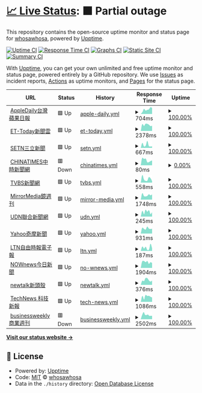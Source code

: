 # [📈 Live Status](https://whosawhosa.github.io/upptime): <!--live status--> **🟧 Partial outage**

This repository contains the open-source uptime monitor and status page for [whosawhosa](https://whosawhosa.github.io/upptime), powered by [Upptime](https://github.com/upptime/upptime).

[![Uptime CI](https://github.com/whosawhosa/upptime/workflows/Uptime%20CI/badge.svg)](https://github.com/whosawhosa/upptime/actions?query=workflow%3A%22Uptime+CI%22)
[![Response Time CI](https://github.com/whosawhosa/upptime/workflows/Response%20Time%20CI/badge.svg)](https://github.com/whosawhosa/upptime/actions?query=workflow%3A%22Response+Time+CI%22)
[![Graphs CI](https://github.com/whosawhosa/upptime/workflows/Graphs%20CI/badge.svg)](https://github.com/whosawhosa/upptime/actions?query=workflow%3A%22Graphs+CI%22)
[![Static Site CI](https://github.com/whosawhosa/upptime/workflows/Static%20Site%20CI/badge.svg)](https://github.com/whosawhosa/upptime/actions?query=workflow%3A%22Static+Site+CI%22)
[![Summary CI](https://github.com/whosawhosa/upptime/workflows/Summary%20CI/badge.svg)](https://github.com/whosawhosa/upptime/actions?query=workflow%3A%22Summary+CI%22)

With [Upptime](https://upptime.js.org), you can get your own unlimited and free uptime monitor and status page, powered entirely by a GitHub repository. We use [Issues](https://github.com/whosawhosa/upptime/issues) as incident reports, [Actions](https://github.com/whosawhosa/upptime/actions) as uptime monitors, and [Pages](https://whosawhosa.github.io/upptime) for the status page.

<!--start: status pages-->
<!-- This summary is generated by Upptime (https://github.com/upptime/upptime) -->
<!-- Do not edit this manually, your changes will be overwritten -->
<!-- prettier-ignore -->
| URL | Status | History | Response Time | Uptime |
| --- | ------ | ------- | ------------- | ------ |
| <img alt="" src="https://icons.duckduckgo.com/ip3/tw.appledaily.com.ico" height="13"> [AppleDaily台灣蘋果日報](https://tw.appledaily.com) | 🟩 Up | [apple-daily.yml](https://github.com/whosawhosa/upptime/commits/HEAD/history/apple-daily.yml) | <details><summary><img alt="Response time graph" src="./graphs/apple-daily/response-time-week.png" height="20"> 704ms</summary><br><a href="https://news.drekay.com/history/apple-daily"><img alt="Response time 434" src="https://img.shields.io/endpoint?url=https%3A%2F%2Fraw.githubusercontent.com%2Fwhosawhosa%2Fupptime%2FHEAD%2Fapi%2Fapple-daily%2Fresponse-time.json"></a><br><a href="https://news.drekay.com/history/apple-daily"><img alt="24-hour response time 946" src="https://img.shields.io/endpoint?url=https%3A%2F%2Fraw.githubusercontent.com%2Fwhosawhosa%2Fupptime%2FHEAD%2Fapi%2Fapple-daily%2Fresponse-time-day.json"></a><br><a href="https://news.drekay.com/history/apple-daily"><img alt="7-day response time 704" src="https://img.shields.io/endpoint?url=https%3A%2F%2Fraw.githubusercontent.com%2Fwhosawhosa%2Fupptime%2FHEAD%2Fapi%2Fapple-daily%2Fresponse-time-week.json"></a><br><a href="https://news.drekay.com/history/apple-daily"><img alt="30-day response time 641" src="https://img.shields.io/endpoint?url=https%3A%2F%2Fraw.githubusercontent.com%2Fwhosawhosa%2Fupptime%2FHEAD%2Fapi%2Fapple-daily%2Fresponse-time-month.json"></a><br><a href="https://news.drekay.com/history/apple-daily"><img alt="1-year response time 483" src="https://img.shields.io/endpoint?url=https%3A%2F%2Fraw.githubusercontent.com%2Fwhosawhosa%2Fupptime%2FHEAD%2Fapi%2Fapple-daily%2Fresponse-time-year.json"></a></details> | <details><summary><a href="https://news.drekay.com/history/apple-daily">100.00%</a></summary><a href="https://news.drekay.com/history/apple-daily"><img alt="All-time uptime 66.93%" src="https://img.shields.io/endpoint?url=https%3A%2F%2Fraw.githubusercontent.com%2Fwhosawhosa%2Fupptime%2FHEAD%2Fapi%2Fapple-daily%2Fuptime.json"></a><br><a href="https://news.drekay.com/history/apple-daily"><img alt="24-hour uptime 100.00%" src="https://img.shields.io/endpoint?url=https%3A%2F%2Fraw.githubusercontent.com%2Fwhosawhosa%2Fupptime%2FHEAD%2Fapi%2Fapple-daily%2Fuptime-day.json"></a><br><a href="https://news.drekay.com/history/apple-daily"><img alt="7-day uptime 100.00%" src="https://img.shields.io/endpoint?url=https%3A%2F%2Fraw.githubusercontent.com%2Fwhosawhosa%2Fupptime%2FHEAD%2Fapi%2Fapple-daily%2Fuptime-week.json"></a><br><a href="https://news.drekay.com/history/apple-daily"><img alt="30-day uptime 100.00%" src="https://img.shields.io/endpoint?url=https%3A%2F%2Fraw.githubusercontent.com%2Fwhosawhosa%2Fupptime%2FHEAD%2Fapi%2Fapple-daily%2Fuptime-month.json"></a><br><a href="https://news.drekay.com/history/apple-daily"><img alt="1-year uptime 48.00%" src="https://img.shields.io/endpoint?url=https%3A%2F%2Fraw.githubusercontent.com%2Fwhosawhosa%2Fupptime%2FHEAD%2Fapi%2Fapple-daily%2Fuptime-year.json"></a></details>
| <img alt="" src="https://icons.duckduckgo.com/ip3/www.ettoday.net.ico" height="13"> [ET-Today新聞雲](https://www.ettoday.net/) | 🟩 Up | [et-today.yml](https://github.com/whosawhosa/upptime/commits/HEAD/history/et-today.yml) | <details><summary><img alt="Response time graph" src="./graphs/et-today/response-time-week.png" height="20"> 2378ms</summary><br><a href="https://news.drekay.com/history/et-today"><img alt="Response time 1901" src="https://img.shields.io/endpoint?url=https%3A%2F%2Fraw.githubusercontent.com%2Fwhosawhosa%2Fupptime%2FHEAD%2Fapi%2Fet-today%2Fresponse-time.json"></a><br><a href="https://news.drekay.com/history/et-today"><img alt="24-hour response time 2028" src="https://img.shields.io/endpoint?url=https%3A%2F%2Fraw.githubusercontent.com%2Fwhosawhosa%2Fupptime%2FHEAD%2Fapi%2Fet-today%2Fresponse-time-day.json"></a><br><a href="https://news.drekay.com/history/et-today"><img alt="7-day response time 2378" src="https://img.shields.io/endpoint?url=https%3A%2F%2Fraw.githubusercontent.com%2Fwhosawhosa%2Fupptime%2FHEAD%2Fapi%2Fet-today%2Fresponse-time-week.json"></a><br><a href="https://news.drekay.com/history/et-today"><img alt="30-day response time 2358" src="https://img.shields.io/endpoint?url=https%3A%2F%2Fraw.githubusercontent.com%2Fwhosawhosa%2Fupptime%2FHEAD%2Fapi%2Fet-today%2Fresponse-time-month.json"></a><br><a href="https://news.drekay.com/history/et-today"><img alt="1-year response time 1926" src="https://img.shields.io/endpoint?url=https%3A%2F%2Fraw.githubusercontent.com%2Fwhosawhosa%2Fupptime%2FHEAD%2Fapi%2Fet-today%2Fresponse-time-year.json"></a></details> | <details><summary><a href="https://news.drekay.com/history/et-today">100.00%</a></summary><a href="https://news.drekay.com/history/et-today"><img alt="All-time uptime 99.99%" src="https://img.shields.io/endpoint?url=https%3A%2F%2Fraw.githubusercontent.com%2Fwhosawhosa%2Fupptime%2FHEAD%2Fapi%2Fet-today%2Fuptime.json"></a><br><a href="https://news.drekay.com/history/et-today"><img alt="24-hour uptime 100.00%" src="https://img.shields.io/endpoint?url=https%3A%2F%2Fraw.githubusercontent.com%2Fwhosawhosa%2Fupptime%2FHEAD%2Fapi%2Fet-today%2Fuptime-day.json"></a><br><a href="https://news.drekay.com/history/et-today"><img alt="7-day uptime 100.00%" src="https://img.shields.io/endpoint?url=https%3A%2F%2Fraw.githubusercontent.com%2Fwhosawhosa%2Fupptime%2FHEAD%2Fapi%2Fet-today%2Fuptime-week.json"></a><br><a href="https://news.drekay.com/history/et-today"><img alt="30-day uptime 100.00%" src="https://img.shields.io/endpoint?url=https%3A%2F%2Fraw.githubusercontent.com%2Fwhosawhosa%2Fupptime%2FHEAD%2Fapi%2Fet-today%2Fuptime-month.json"></a><br><a href="https://news.drekay.com/history/et-today"><img alt="1-year uptime 99.98%" src="https://img.shields.io/endpoint?url=https%3A%2F%2Fraw.githubusercontent.com%2Fwhosawhosa%2Fupptime%2FHEAD%2Fapi%2Fet-today%2Fuptime-year.json"></a></details>
| <img alt="" src="https://icons.duckduckgo.com/ip3/www.setn.com.ico" height="13"> [SETN三立新聞](https://www.setn.com/) | 🟩 Up | [setn.yml](https://github.com/whosawhosa/upptime/commits/HEAD/history/setn.yml) | <details><summary><img alt="Response time graph" src="./graphs/setn/response-time-week.png" height="20"> 667ms</summary><br><a href="https://news.drekay.com/history/setn"><img alt="Response time 587" src="https://img.shields.io/endpoint?url=https%3A%2F%2Fraw.githubusercontent.com%2Fwhosawhosa%2Fupptime%2FHEAD%2Fapi%2Fsetn%2Fresponse-time.json"></a><br><a href="https://news.drekay.com/history/setn"><img alt="24-hour response time 351" src="https://img.shields.io/endpoint?url=https%3A%2F%2Fraw.githubusercontent.com%2Fwhosawhosa%2Fupptime%2FHEAD%2Fapi%2Fsetn%2Fresponse-time-day.json"></a><br><a href="https://news.drekay.com/history/setn"><img alt="7-day response time 667" src="https://img.shields.io/endpoint?url=https%3A%2F%2Fraw.githubusercontent.com%2Fwhosawhosa%2Fupptime%2FHEAD%2Fapi%2Fsetn%2Fresponse-time-week.json"></a><br><a href="https://news.drekay.com/history/setn"><img alt="30-day response time 532" src="https://img.shields.io/endpoint?url=https%3A%2F%2Fraw.githubusercontent.com%2Fwhosawhosa%2Fupptime%2FHEAD%2Fapi%2Fsetn%2Fresponse-time-month.json"></a><br><a href="https://news.drekay.com/history/setn"><img alt="1-year response time 598" src="https://img.shields.io/endpoint?url=https%3A%2F%2Fraw.githubusercontent.com%2Fwhosawhosa%2Fupptime%2FHEAD%2Fapi%2Fsetn%2Fresponse-time-year.json"></a></details> | <details><summary><a href="https://news.drekay.com/history/setn">100.00%</a></summary><a href="https://news.drekay.com/history/setn"><img alt="All-time uptime 100.00%" src="https://img.shields.io/endpoint?url=https%3A%2F%2Fraw.githubusercontent.com%2Fwhosawhosa%2Fupptime%2FHEAD%2Fapi%2Fsetn%2Fuptime.json"></a><br><a href="https://news.drekay.com/history/setn"><img alt="24-hour uptime 100.00%" src="https://img.shields.io/endpoint?url=https%3A%2F%2Fraw.githubusercontent.com%2Fwhosawhosa%2Fupptime%2FHEAD%2Fapi%2Fsetn%2Fuptime-day.json"></a><br><a href="https://news.drekay.com/history/setn"><img alt="7-day uptime 100.00%" src="https://img.shields.io/endpoint?url=https%3A%2F%2Fraw.githubusercontent.com%2Fwhosawhosa%2Fupptime%2FHEAD%2Fapi%2Fsetn%2Fuptime-week.json"></a><br><a href="https://news.drekay.com/history/setn"><img alt="30-day uptime 100.00%" src="https://img.shields.io/endpoint?url=https%3A%2F%2Fraw.githubusercontent.com%2Fwhosawhosa%2Fupptime%2FHEAD%2Fapi%2Fsetn%2Fuptime-month.json"></a><br><a href="https://news.drekay.com/history/setn"><img alt="1-year uptime 100.00%" src="https://img.shields.io/endpoint?url=https%3A%2F%2Fraw.githubusercontent.com%2Fwhosawhosa%2Fupptime%2FHEAD%2Fapi%2Fsetn%2Fuptime-year.json"></a></details>
| <img alt="" src="https://icons.duckduckgo.com/ip3/www.chinatimes.com.ico" height="13"> [CHINATIMES中時新聞網](https://www.chinatimes.com/?chdtv) | 🟥 Down | [chinatimes.yml](https://github.com/whosawhosa/upptime/commits/HEAD/history/chinatimes.yml) | <details><summary><img alt="Response time graph" src="./graphs/chinatimes/response-time-week.png" height="20"> 80ms</summary><br><a href="https://news.drekay.com/history/chinatimes"><img alt="Response time 211" src="https://img.shields.io/endpoint?url=https%3A%2F%2Fraw.githubusercontent.com%2Fwhosawhosa%2Fupptime%2FHEAD%2Fapi%2Fchinatimes%2Fresponse-time.json"></a><br><a href="https://news.drekay.com/history/chinatimes"><img alt="24-hour response time 75" src="https://img.shields.io/endpoint?url=https%3A%2F%2Fraw.githubusercontent.com%2Fwhosawhosa%2Fupptime%2FHEAD%2Fapi%2Fchinatimes%2Fresponse-time-day.json"></a><br><a href="https://news.drekay.com/history/chinatimes"><img alt="7-day response time 80" src="https://img.shields.io/endpoint?url=https%3A%2F%2Fraw.githubusercontent.com%2Fwhosawhosa%2Fupptime%2FHEAD%2Fapi%2Fchinatimes%2Fresponse-time-week.json"></a><br><a href="https://news.drekay.com/history/chinatimes"><img alt="30-day response time 90" src="https://img.shields.io/endpoint?url=https%3A%2F%2Fraw.githubusercontent.com%2Fwhosawhosa%2Fupptime%2FHEAD%2Fapi%2Fchinatimes%2Fresponse-time-month.json"></a><br><a href="https://news.drekay.com/history/chinatimes"><img alt="1-year response time 209" src="https://img.shields.io/endpoint?url=https%3A%2F%2Fraw.githubusercontent.com%2Fwhosawhosa%2Fupptime%2FHEAD%2Fapi%2Fchinatimes%2Fresponse-time-year.json"></a></details> | <details><summary><a href="https://news.drekay.com/history/chinatimes">0.00%</a></summary><a href="https://news.drekay.com/history/chinatimes"><img alt="All-time uptime 86.04%" src="https://img.shields.io/endpoint?url=https%3A%2F%2Fraw.githubusercontent.com%2Fwhosawhosa%2Fupptime%2FHEAD%2Fapi%2Fchinatimes%2Fuptime.json"></a><br><a href="https://news.drekay.com/history/chinatimes"><img alt="24-hour uptime 0.00%" src="https://img.shields.io/endpoint?url=https%3A%2F%2Fraw.githubusercontent.com%2Fwhosawhosa%2Fupptime%2FHEAD%2Fapi%2Fchinatimes%2Fuptime-day.json"></a><br><a href="https://news.drekay.com/history/chinatimes"><img alt="7-day uptime 0.00%" src="https://img.shields.io/endpoint?url=https%3A%2F%2Fraw.githubusercontent.com%2Fwhosawhosa%2Fupptime%2FHEAD%2Fapi%2Fchinatimes%2Fuptime-week.json"></a><br><a href="https://news.drekay.com/history/chinatimes"><img alt="30-day uptime 1.38%" src="https://img.shields.io/endpoint?url=https%3A%2F%2Fraw.githubusercontent.com%2Fwhosawhosa%2Fupptime%2FHEAD%2Fapi%2Fchinatimes%2Fuptime-month.json"></a><br><a href="https://news.drekay.com/history/chinatimes"><img alt="1-year uptime 78.08%" src="https://img.shields.io/endpoint?url=https%3A%2F%2Fraw.githubusercontent.com%2Fwhosawhosa%2Fupptime%2FHEAD%2Fapi%2Fchinatimes%2Fuptime-year.json"></a></details>
| <img alt="" src="https://icons.duckduckgo.com/ip3/www.tvbs.com.tw.ico" height="13"> [TVBS新聞網](https://www.tvbs.com.tw/) | 🟩 Up | [tvbs.yml](https://github.com/whosawhosa/upptime/commits/HEAD/history/tvbs.yml) | <details><summary><img alt="Response time graph" src="./graphs/tvbs/response-time-week.png" height="20"> 558ms</summary><br><a href="https://news.drekay.com/history/tvbs"><img alt="Response time 609" src="https://img.shields.io/endpoint?url=https%3A%2F%2Fraw.githubusercontent.com%2Fwhosawhosa%2Fupptime%2FHEAD%2Fapi%2Ftvbs%2Fresponse-time.json"></a><br><a href="https://news.drekay.com/history/tvbs"><img alt="24-hour response time 191" src="https://img.shields.io/endpoint?url=https%3A%2F%2Fraw.githubusercontent.com%2Fwhosawhosa%2Fupptime%2FHEAD%2Fapi%2Ftvbs%2Fresponse-time-day.json"></a><br><a href="https://news.drekay.com/history/tvbs"><img alt="7-day response time 558" src="https://img.shields.io/endpoint?url=https%3A%2F%2Fraw.githubusercontent.com%2Fwhosawhosa%2Fupptime%2FHEAD%2Fapi%2Ftvbs%2Fresponse-time-week.json"></a><br><a href="https://news.drekay.com/history/tvbs"><img alt="30-day response time 477" src="https://img.shields.io/endpoint?url=https%3A%2F%2Fraw.githubusercontent.com%2Fwhosawhosa%2Fupptime%2FHEAD%2Fapi%2Ftvbs%2Fresponse-time-month.json"></a><br><a href="https://news.drekay.com/history/tvbs"><img alt="1-year response time 611" src="https://img.shields.io/endpoint?url=https%3A%2F%2Fraw.githubusercontent.com%2Fwhosawhosa%2Fupptime%2FHEAD%2Fapi%2Ftvbs%2Fresponse-time-year.json"></a></details> | <details><summary><a href="https://news.drekay.com/history/tvbs">100.00%</a></summary><a href="https://news.drekay.com/history/tvbs"><img alt="All-time uptime 98.98%" src="https://img.shields.io/endpoint?url=https%3A%2F%2Fraw.githubusercontent.com%2Fwhosawhosa%2Fupptime%2FHEAD%2Fapi%2Ftvbs%2Fuptime.json"></a><br><a href="https://news.drekay.com/history/tvbs"><img alt="24-hour uptime 100.00%" src="https://img.shields.io/endpoint?url=https%3A%2F%2Fraw.githubusercontent.com%2Fwhosawhosa%2Fupptime%2FHEAD%2Fapi%2Ftvbs%2Fuptime-day.json"></a><br><a href="https://news.drekay.com/history/tvbs"><img alt="7-day uptime 100.00%" src="https://img.shields.io/endpoint?url=https%3A%2F%2Fraw.githubusercontent.com%2Fwhosawhosa%2Fupptime%2FHEAD%2Fapi%2Ftvbs%2Fuptime-week.json"></a><br><a href="https://news.drekay.com/history/tvbs"><img alt="30-day uptime 100.00%" src="https://img.shields.io/endpoint?url=https%3A%2F%2Fraw.githubusercontent.com%2Fwhosawhosa%2Fupptime%2FHEAD%2Fapi%2Ftvbs%2Fuptime-month.json"></a><br><a href="https://news.drekay.com/history/tvbs"><img alt="1-year uptime 98.39%" src="https://img.shields.io/endpoint?url=https%3A%2F%2Fraw.githubusercontent.com%2Fwhosawhosa%2Fupptime%2FHEAD%2Fapi%2Ftvbs%2Fuptime-year.json"></a></details>
| <img alt="" src="https://icons.duckduckgo.com/ip3/www.mirrormedia.mg.ico" height="13"> [MirrorMedia鏡週刊](https://www.mirrormedia.mg/) | 🟩 Up | [mirror-media.yml](https://github.com/whosawhosa/upptime/commits/HEAD/history/mirror-media.yml) | <details><summary><img alt="Response time graph" src="./graphs/mirror-media/response-time-week.png" height="20"> 1748ms</summary><br><a href="https://news.drekay.com/history/mirror-media"><img alt="Response time 1359" src="https://img.shields.io/endpoint?url=https%3A%2F%2Fraw.githubusercontent.com%2Fwhosawhosa%2Fupptime%2FHEAD%2Fapi%2Fmirror-media%2Fresponse-time.json"></a><br><a href="https://news.drekay.com/history/mirror-media"><img alt="24-hour response time 2001" src="https://img.shields.io/endpoint?url=https%3A%2F%2Fraw.githubusercontent.com%2Fwhosawhosa%2Fupptime%2FHEAD%2Fapi%2Fmirror-media%2Fresponse-time-day.json"></a><br><a href="https://news.drekay.com/history/mirror-media"><img alt="7-day response time 1748" src="https://img.shields.io/endpoint?url=https%3A%2F%2Fraw.githubusercontent.com%2Fwhosawhosa%2Fupptime%2FHEAD%2Fapi%2Fmirror-media%2Fresponse-time-week.json"></a><br><a href="https://news.drekay.com/history/mirror-media"><img alt="30-day response time 2100" src="https://img.shields.io/endpoint?url=https%3A%2F%2Fraw.githubusercontent.com%2Fwhosawhosa%2Fupptime%2FHEAD%2Fapi%2Fmirror-media%2Fresponse-time-month.json"></a><br><a href="https://news.drekay.com/history/mirror-media"><img alt="1-year response time 1378" src="https://img.shields.io/endpoint?url=https%3A%2F%2Fraw.githubusercontent.com%2Fwhosawhosa%2Fupptime%2FHEAD%2Fapi%2Fmirror-media%2Fresponse-time-year.json"></a></details> | <details><summary><a href="https://news.drekay.com/history/mirror-media">100.00%</a></summary><a href="https://news.drekay.com/history/mirror-media"><img alt="All-time uptime 99.98%" src="https://img.shields.io/endpoint?url=https%3A%2F%2Fraw.githubusercontent.com%2Fwhosawhosa%2Fupptime%2FHEAD%2Fapi%2Fmirror-media%2Fuptime.json"></a><br><a href="https://news.drekay.com/history/mirror-media"><img alt="24-hour uptime 100.00%" src="https://img.shields.io/endpoint?url=https%3A%2F%2Fraw.githubusercontent.com%2Fwhosawhosa%2Fupptime%2FHEAD%2Fapi%2Fmirror-media%2Fuptime-day.json"></a><br><a href="https://news.drekay.com/history/mirror-media"><img alt="7-day uptime 100.00%" src="https://img.shields.io/endpoint?url=https%3A%2F%2Fraw.githubusercontent.com%2Fwhosawhosa%2Fupptime%2FHEAD%2Fapi%2Fmirror-media%2Fuptime-week.json"></a><br><a href="https://news.drekay.com/history/mirror-media"><img alt="30-day uptime 99.96%" src="https://img.shields.io/endpoint?url=https%3A%2F%2Fraw.githubusercontent.com%2Fwhosawhosa%2Fupptime%2FHEAD%2Fapi%2Fmirror-media%2Fuptime-month.json"></a><br><a href="https://news.drekay.com/history/mirror-media"><img alt="1-year uptime 99.98%" src="https://img.shields.io/endpoint?url=https%3A%2F%2Fraw.githubusercontent.com%2Fwhosawhosa%2Fupptime%2FHEAD%2Fapi%2Fmirror-media%2Fuptime-year.json"></a></details>
| <img alt="" src="https://icons.duckduckgo.com/ip3/udn.com.ico" height="13"> [UDN聯合新聞網](https://udn.com/news/index) | 🟩 Up | [udn.yml](https://github.com/whosawhosa/upptime/commits/HEAD/history/udn.yml) | <details><summary><img alt="Response time graph" src="./graphs/udn/response-time-week.png" height="20"> 245ms</summary><br><a href="https://news.drekay.com/history/udn"><img alt="Response time 353" src="https://img.shields.io/endpoint?url=https%3A%2F%2Fraw.githubusercontent.com%2Fwhosawhosa%2Fupptime%2FHEAD%2Fapi%2Fudn%2Fresponse-time.json"></a><br><a href="https://news.drekay.com/history/udn"><img alt="24-hour response time 222" src="https://img.shields.io/endpoint?url=https%3A%2F%2Fraw.githubusercontent.com%2Fwhosawhosa%2Fupptime%2FHEAD%2Fapi%2Fudn%2Fresponse-time-day.json"></a><br><a href="https://news.drekay.com/history/udn"><img alt="7-day response time 245" src="https://img.shields.io/endpoint?url=https%3A%2F%2Fraw.githubusercontent.com%2Fwhosawhosa%2Fupptime%2FHEAD%2Fapi%2Fudn%2Fresponse-time-week.json"></a><br><a href="https://news.drekay.com/history/udn"><img alt="30-day response time 252" src="https://img.shields.io/endpoint?url=https%3A%2F%2Fraw.githubusercontent.com%2Fwhosawhosa%2Fupptime%2FHEAD%2Fapi%2Fudn%2Fresponse-time-month.json"></a><br><a href="https://news.drekay.com/history/udn"><img alt="1-year response time 308" src="https://img.shields.io/endpoint?url=https%3A%2F%2Fraw.githubusercontent.com%2Fwhosawhosa%2Fupptime%2FHEAD%2Fapi%2Fudn%2Fresponse-time-year.json"></a></details> | <details><summary><a href="https://news.drekay.com/history/udn">100.00%</a></summary><a href="https://news.drekay.com/history/udn"><img alt="All-time uptime 99.99%" src="https://img.shields.io/endpoint?url=https%3A%2F%2Fraw.githubusercontent.com%2Fwhosawhosa%2Fupptime%2FHEAD%2Fapi%2Fudn%2Fuptime.json"></a><br><a href="https://news.drekay.com/history/udn"><img alt="24-hour uptime 100.00%" src="https://img.shields.io/endpoint?url=https%3A%2F%2Fraw.githubusercontent.com%2Fwhosawhosa%2Fupptime%2FHEAD%2Fapi%2Fudn%2Fuptime-day.json"></a><br><a href="https://news.drekay.com/history/udn"><img alt="7-day uptime 100.00%" src="https://img.shields.io/endpoint?url=https%3A%2F%2Fraw.githubusercontent.com%2Fwhosawhosa%2Fupptime%2FHEAD%2Fapi%2Fudn%2Fuptime-week.json"></a><br><a href="https://news.drekay.com/history/udn"><img alt="30-day uptime 100.00%" src="https://img.shields.io/endpoint?url=https%3A%2F%2Fraw.githubusercontent.com%2Fwhosawhosa%2Fupptime%2FHEAD%2Fapi%2Fudn%2Fuptime-month.json"></a><br><a href="https://news.drekay.com/history/udn"><img alt="1-year uptime 99.99%" src="https://img.shields.io/endpoint?url=https%3A%2F%2Fraw.githubusercontent.com%2Fwhosawhosa%2Fupptime%2FHEAD%2Fapi%2Fudn%2Fuptime-year.json"></a></details>
| <img alt="" src="https://icons.duckduckgo.com/ip3/tw.news.yahoo.com.ico" height="13"> [Yahoo奇摩新聞](https://tw.news.yahoo.com/) | 🟩 Up | [yahoo.yml](https://github.com/whosawhosa/upptime/commits/HEAD/history/yahoo.yml) | <details><summary><img alt="Response time graph" src="./graphs/yahoo/response-time-week.png" height="20"> 931ms</summary><br><a href="https://news.drekay.com/history/yahoo"><img alt="Response time 1274" src="https://img.shields.io/endpoint?url=https%3A%2F%2Fraw.githubusercontent.com%2Fwhosawhosa%2Fupptime%2FHEAD%2Fapi%2Fyahoo%2Fresponse-time.json"></a><br><a href="https://news.drekay.com/history/yahoo"><img alt="24-hour response time 884" src="https://img.shields.io/endpoint?url=https%3A%2F%2Fraw.githubusercontent.com%2Fwhosawhosa%2Fupptime%2FHEAD%2Fapi%2Fyahoo%2Fresponse-time-day.json"></a><br><a href="https://news.drekay.com/history/yahoo"><img alt="7-day response time 931" src="https://img.shields.io/endpoint?url=https%3A%2F%2Fraw.githubusercontent.com%2Fwhosawhosa%2Fupptime%2FHEAD%2Fapi%2Fyahoo%2Fresponse-time-week.json"></a><br><a href="https://news.drekay.com/history/yahoo"><img alt="30-day response time 889" src="https://img.shields.io/endpoint?url=https%3A%2F%2Fraw.githubusercontent.com%2Fwhosawhosa%2Fupptime%2FHEAD%2Fapi%2Fyahoo%2Fresponse-time-month.json"></a><br><a href="https://news.drekay.com/history/yahoo"><img alt="1-year response time 1260" src="https://img.shields.io/endpoint?url=https%3A%2F%2Fraw.githubusercontent.com%2Fwhosawhosa%2Fupptime%2FHEAD%2Fapi%2Fyahoo%2Fresponse-time-year.json"></a></details> | <details><summary><a href="https://news.drekay.com/history/yahoo">100.00%</a></summary><a href="https://news.drekay.com/history/yahoo"><img alt="All-time uptime 99.96%" src="https://img.shields.io/endpoint?url=https%3A%2F%2Fraw.githubusercontent.com%2Fwhosawhosa%2Fupptime%2FHEAD%2Fapi%2Fyahoo%2Fuptime.json"></a><br><a href="https://news.drekay.com/history/yahoo"><img alt="24-hour uptime 100.00%" src="https://img.shields.io/endpoint?url=https%3A%2F%2Fraw.githubusercontent.com%2Fwhosawhosa%2Fupptime%2FHEAD%2Fapi%2Fyahoo%2Fuptime-day.json"></a><br><a href="https://news.drekay.com/history/yahoo"><img alt="7-day uptime 100.00%" src="https://img.shields.io/endpoint?url=https%3A%2F%2Fraw.githubusercontent.com%2Fwhosawhosa%2Fupptime%2FHEAD%2Fapi%2Fyahoo%2Fuptime-week.json"></a><br><a href="https://news.drekay.com/history/yahoo"><img alt="30-day uptime 100.00%" src="https://img.shields.io/endpoint?url=https%3A%2F%2Fraw.githubusercontent.com%2Fwhosawhosa%2Fupptime%2FHEAD%2Fapi%2Fyahoo%2Fuptime-month.json"></a><br><a href="https://news.drekay.com/history/yahoo"><img alt="1-year uptime 100.00%" src="https://img.shields.io/endpoint?url=https%3A%2F%2Fraw.githubusercontent.com%2Fwhosawhosa%2Fupptime%2FHEAD%2Fapi%2Fyahoo%2Fuptime-year.json"></a></details>
| <img alt="" src="https://icons.duckduckgo.com/ip3/www.ltn.com.tw.ico" height="13"> [LTN自由時報電子報](https://www.ltn.com.tw/) | 🟩 Up | [ltn.yml](https://github.com/whosawhosa/upptime/commits/HEAD/history/ltn.yml) | <details><summary><img alt="Response time graph" src="./graphs/ltn/response-time-week.png" height="20"> 187ms</summary><br><a href="https://news.drekay.com/history/ltn"><img alt="Response time 480" src="https://img.shields.io/endpoint?url=https%3A%2F%2Fraw.githubusercontent.com%2Fwhosawhosa%2Fupptime%2FHEAD%2Fapi%2Fltn%2Fresponse-time.json"></a><br><a href="https://news.drekay.com/history/ltn"><img alt="24-hour response time 148" src="https://img.shields.io/endpoint?url=https%3A%2F%2Fraw.githubusercontent.com%2Fwhosawhosa%2Fupptime%2FHEAD%2Fapi%2Fltn%2Fresponse-time-day.json"></a><br><a href="https://news.drekay.com/history/ltn"><img alt="7-day response time 187" src="https://img.shields.io/endpoint?url=https%3A%2F%2Fraw.githubusercontent.com%2Fwhosawhosa%2Fupptime%2FHEAD%2Fapi%2Fltn%2Fresponse-time-week.json"></a><br><a href="https://news.drekay.com/history/ltn"><img alt="30-day response time 283" src="https://img.shields.io/endpoint?url=https%3A%2F%2Fraw.githubusercontent.com%2Fwhosawhosa%2Fupptime%2FHEAD%2Fapi%2Fltn%2Fresponse-time-month.json"></a><br><a href="https://news.drekay.com/history/ltn"><img alt="1-year response time 525" src="https://img.shields.io/endpoint?url=https%3A%2F%2Fraw.githubusercontent.com%2Fwhosawhosa%2Fupptime%2FHEAD%2Fapi%2Fltn%2Fresponse-time-year.json"></a></details> | <details><summary><a href="https://news.drekay.com/history/ltn">100.00%</a></summary><a href="https://news.drekay.com/history/ltn"><img alt="All-time uptime 99.76%" src="https://img.shields.io/endpoint?url=https%3A%2F%2Fraw.githubusercontent.com%2Fwhosawhosa%2Fupptime%2FHEAD%2Fapi%2Fltn%2Fuptime.json"></a><br><a href="https://news.drekay.com/history/ltn"><img alt="24-hour uptime 100.00%" src="https://img.shields.io/endpoint?url=https%3A%2F%2Fraw.githubusercontent.com%2Fwhosawhosa%2Fupptime%2FHEAD%2Fapi%2Fltn%2Fuptime-day.json"></a><br><a href="https://news.drekay.com/history/ltn"><img alt="7-day uptime 100.00%" src="https://img.shields.io/endpoint?url=https%3A%2F%2Fraw.githubusercontent.com%2Fwhosawhosa%2Fupptime%2FHEAD%2Fapi%2Fltn%2Fuptime-week.json"></a><br><a href="https://news.drekay.com/history/ltn"><img alt="30-day uptime 100.00%" src="https://img.shields.io/endpoint?url=https%3A%2F%2Fraw.githubusercontent.com%2Fwhosawhosa%2Fupptime%2FHEAD%2Fapi%2Fltn%2Fuptime-month.json"></a><br><a href="https://news.drekay.com/history/ltn"><img alt="1-year uptime 99.62%" src="https://img.shields.io/endpoint?url=https%3A%2F%2Fraw.githubusercontent.com%2Fwhosawhosa%2Fupptime%2FHEAD%2Fapi%2Fltn%2Fuptime-year.json"></a></details>
| <img alt="" src="https://icons.duckduckgo.com/ip3/www.nownews.com.ico" height="13"> [NOWnews今日新聞](https://www.nownews.com/) | 🟩 Up | [no-wnews.yml](https://github.com/whosawhosa/upptime/commits/HEAD/history/no-wnews.yml) | <details><summary><img alt="Response time graph" src="./graphs/no-wnews/response-time-week.png" height="20"> 1904ms</summary><br><a href="https://news.drekay.com/history/no-wnews"><img alt="Response time 1776" src="https://img.shields.io/endpoint?url=https%3A%2F%2Fraw.githubusercontent.com%2Fwhosawhosa%2Fupptime%2FHEAD%2Fapi%2Fno-wnews%2Fresponse-time.json"></a><br><a href="https://news.drekay.com/history/no-wnews"><img alt="24-hour response time 1594" src="https://img.shields.io/endpoint?url=https%3A%2F%2Fraw.githubusercontent.com%2Fwhosawhosa%2Fupptime%2FHEAD%2Fapi%2Fno-wnews%2Fresponse-time-day.json"></a><br><a href="https://news.drekay.com/history/no-wnews"><img alt="7-day response time 1904" src="https://img.shields.io/endpoint?url=https%3A%2F%2Fraw.githubusercontent.com%2Fwhosawhosa%2Fupptime%2FHEAD%2Fapi%2Fno-wnews%2Fresponse-time-week.json"></a><br><a href="https://news.drekay.com/history/no-wnews"><img alt="30-day response time 1896" src="https://img.shields.io/endpoint?url=https%3A%2F%2Fraw.githubusercontent.com%2Fwhosawhosa%2Fupptime%2FHEAD%2Fapi%2Fno-wnews%2Fresponse-time-month.json"></a><br><a href="https://news.drekay.com/history/no-wnews"><img alt="1-year response time 1710" src="https://img.shields.io/endpoint?url=https%3A%2F%2Fraw.githubusercontent.com%2Fwhosawhosa%2Fupptime%2FHEAD%2Fapi%2Fno-wnews%2Fresponse-time-year.json"></a></details> | <details><summary><a href="https://news.drekay.com/history/no-wnews">100.00%</a></summary><a href="https://news.drekay.com/history/no-wnews"><img alt="All-time uptime 99.94%" src="https://img.shields.io/endpoint?url=https%3A%2F%2Fraw.githubusercontent.com%2Fwhosawhosa%2Fupptime%2FHEAD%2Fapi%2Fno-wnews%2Fuptime.json"></a><br><a href="https://news.drekay.com/history/no-wnews"><img alt="24-hour uptime 100.00%" src="https://img.shields.io/endpoint?url=https%3A%2F%2Fraw.githubusercontent.com%2Fwhosawhosa%2Fupptime%2FHEAD%2Fapi%2Fno-wnews%2Fuptime-day.json"></a><br><a href="https://news.drekay.com/history/no-wnews"><img alt="7-day uptime 100.00%" src="https://img.shields.io/endpoint?url=https%3A%2F%2Fraw.githubusercontent.com%2Fwhosawhosa%2Fupptime%2FHEAD%2Fapi%2Fno-wnews%2Fuptime-week.json"></a><br><a href="https://news.drekay.com/history/no-wnews"><img alt="30-day uptime 100.00%" src="https://img.shields.io/endpoint?url=https%3A%2F%2Fraw.githubusercontent.com%2Fwhosawhosa%2Fupptime%2FHEAD%2Fapi%2Fno-wnews%2Fuptime-month.json"></a><br><a href="https://news.drekay.com/history/no-wnews"><img alt="1-year uptime 99.99%" src="https://img.shields.io/endpoint?url=https%3A%2F%2Fraw.githubusercontent.com%2Fwhosawhosa%2Fupptime%2FHEAD%2Fapi%2Fno-wnews%2Fuptime-year.json"></a></details>
| <img alt="" src="https://icons.duckduckgo.com/ip3/newtalk.tw.ico" height="13"> [newtalk新頭殼](https://newtalk.tw/) | 🟩 Up | [newtalk.yml](https://github.com/whosawhosa/upptime/commits/HEAD/history/newtalk.yml) | <details><summary><img alt="Response time graph" src="./graphs/newtalk/response-time-week.png" height="20"> 376ms</summary><br><a href="https://news.drekay.com/history/newtalk"><img alt="Response time 396" src="https://img.shields.io/endpoint?url=https%3A%2F%2Fraw.githubusercontent.com%2Fwhosawhosa%2Fupptime%2FHEAD%2Fapi%2Fnewtalk%2Fresponse-time.json"></a><br><a href="https://news.drekay.com/history/newtalk"><img alt="24-hour response time 337" src="https://img.shields.io/endpoint?url=https%3A%2F%2Fraw.githubusercontent.com%2Fwhosawhosa%2Fupptime%2FHEAD%2Fapi%2Fnewtalk%2Fresponse-time-day.json"></a><br><a href="https://news.drekay.com/history/newtalk"><img alt="7-day response time 376" src="https://img.shields.io/endpoint?url=https%3A%2F%2Fraw.githubusercontent.com%2Fwhosawhosa%2Fupptime%2FHEAD%2Fapi%2Fnewtalk%2Fresponse-time-week.json"></a><br><a href="https://news.drekay.com/history/newtalk"><img alt="30-day response time 418" src="https://img.shields.io/endpoint?url=https%3A%2F%2Fraw.githubusercontent.com%2Fwhosawhosa%2Fupptime%2FHEAD%2Fapi%2Fnewtalk%2Fresponse-time-month.json"></a><br><a href="https://news.drekay.com/history/newtalk"><img alt="1-year response time 380" src="https://img.shields.io/endpoint?url=https%3A%2F%2Fraw.githubusercontent.com%2Fwhosawhosa%2Fupptime%2FHEAD%2Fapi%2Fnewtalk%2Fresponse-time-year.json"></a></details> | <details><summary><a href="https://news.drekay.com/history/newtalk">100.00%</a></summary><a href="https://news.drekay.com/history/newtalk"><img alt="All-time uptime 99.91%" src="https://img.shields.io/endpoint?url=https%3A%2F%2Fraw.githubusercontent.com%2Fwhosawhosa%2Fupptime%2FHEAD%2Fapi%2Fnewtalk%2Fuptime.json"></a><br><a href="https://news.drekay.com/history/newtalk"><img alt="24-hour uptime 100.00%" src="https://img.shields.io/endpoint?url=https%3A%2F%2Fraw.githubusercontent.com%2Fwhosawhosa%2Fupptime%2FHEAD%2Fapi%2Fnewtalk%2Fuptime-day.json"></a><br><a href="https://news.drekay.com/history/newtalk"><img alt="7-day uptime 100.00%" src="https://img.shields.io/endpoint?url=https%3A%2F%2Fraw.githubusercontent.com%2Fwhosawhosa%2Fupptime%2FHEAD%2Fapi%2Fnewtalk%2Fuptime-week.json"></a><br><a href="https://news.drekay.com/history/newtalk"><img alt="30-day uptime 100.00%" src="https://img.shields.io/endpoint?url=https%3A%2F%2Fraw.githubusercontent.com%2Fwhosawhosa%2Fupptime%2FHEAD%2Fapi%2Fnewtalk%2Fuptime-month.json"></a><br><a href="https://news.drekay.com/history/newtalk"><img alt="1-year uptime 99.89%" src="https://img.shields.io/endpoint?url=https%3A%2F%2Fraw.githubusercontent.com%2Fwhosawhosa%2Fupptime%2FHEAD%2Fapi%2Fnewtalk%2Fuptime-year.json"></a></details>
| <img alt="" src="https://icons.duckduckgo.com/ip3/technews.tw.ico" height="13"> [TechNews 科技新報](https://technews.tw/) | 🟩 Up | [tech-news.yml](https://github.com/whosawhosa/upptime/commits/HEAD/history/tech-news.yml) | <details><summary><img alt="Response time graph" src="./graphs/tech-news/response-time-week.png" height="20"> 1086ms</summary><br><a href="https://news.drekay.com/history/tech-news"><img alt="Response time 1057" src="https://img.shields.io/endpoint?url=https%3A%2F%2Fraw.githubusercontent.com%2Fwhosawhosa%2Fupptime%2FHEAD%2Fapi%2Ftech-news%2Fresponse-time.json"></a><br><a href="https://news.drekay.com/history/tech-news"><img alt="24-hour response time 907" src="https://img.shields.io/endpoint?url=https%3A%2F%2Fraw.githubusercontent.com%2Fwhosawhosa%2Fupptime%2FHEAD%2Fapi%2Ftech-news%2Fresponse-time-day.json"></a><br><a href="https://news.drekay.com/history/tech-news"><img alt="7-day response time 1086" src="https://img.shields.io/endpoint?url=https%3A%2F%2Fraw.githubusercontent.com%2Fwhosawhosa%2Fupptime%2FHEAD%2Fapi%2Ftech-news%2Fresponse-time-week.json"></a><br><a href="https://news.drekay.com/history/tech-news"><img alt="30-day response time 985" src="https://img.shields.io/endpoint?url=https%3A%2F%2Fraw.githubusercontent.com%2Fwhosawhosa%2Fupptime%2FHEAD%2Fapi%2Ftech-news%2Fresponse-time-month.json"></a><br><a href="https://news.drekay.com/history/tech-news"><img alt="1-year response time 1045" src="https://img.shields.io/endpoint?url=https%3A%2F%2Fraw.githubusercontent.com%2Fwhosawhosa%2Fupptime%2FHEAD%2Fapi%2Ftech-news%2Fresponse-time-year.json"></a></details> | <details><summary><a href="https://news.drekay.com/history/tech-news">100.00%</a></summary><a href="https://news.drekay.com/history/tech-news"><img alt="All-time uptime 99.98%" src="https://img.shields.io/endpoint?url=https%3A%2F%2Fraw.githubusercontent.com%2Fwhosawhosa%2Fupptime%2FHEAD%2Fapi%2Ftech-news%2Fuptime.json"></a><br><a href="https://news.drekay.com/history/tech-news"><img alt="24-hour uptime 100.00%" src="https://img.shields.io/endpoint?url=https%3A%2F%2Fraw.githubusercontent.com%2Fwhosawhosa%2Fupptime%2FHEAD%2Fapi%2Ftech-news%2Fuptime-day.json"></a><br><a href="https://news.drekay.com/history/tech-news"><img alt="7-day uptime 100.00%" src="https://img.shields.io/endpoint?url=https%3A%2F%2Fraw.githubusercontent.com%2Fwhosawhosa%2Fupptime%2FHEAD%2Fapi%2Ftech-news%2Fuptime-week.json"></a><br><a href="https://news.drekay.com/history/tech-news"><img alt="30-day uptime 100.00%" src="https://img.shields.io/endpoint?url=https%3A%2F%2Fraw.githubusercontent.com%2Fwhosawhosa%2Fupptime%2FHEAD%2Fapi%2Ftech-news%2Fuptime-month.json"></a><br><a href="https://news.drekay.com/history/tech-news"><img alt="1-year uptime 100.00%" src="https://img.shields.io/endpoint?url=https%3A%2F%2Fraw.githubusercontent.com%2Fwhosawhosa%2Fupptime%2FHEAD%2Fapi%2Ftech-news%2Fuptime-year.json"></a></details>
| <img alt="" src="https://icons.duckduckgo.com/ip3/www.businessweekly.com.tw.ico" height="13"> [businessweekly商業週刊](https://www.businessweekly.com.tw/) | 🟥 Down | [businessweekly.yml](https://github.com/whosawhosa/upptime/commits/HEAD/history/businessweekly.yml) | <details><summary><img alt="Response time graph" src="./graphs/businessweekly/response-time-week.png" height="20"> 2502ms</summary><br><a href="https://news.drekay.com/history/businessweekly"><img alt="Response time 2616" src="https://img.shields.io/endpoint?url=https%3A%2F%2Fraw.githubusercontent.com%2Fwhosawhosa%2Fupptime%2FHEAD%2Fapi%2Fbusinessweekly%2Fresponse-time.json"></a><br><a href="https://news.drekay.com/history/businessweekly"><img alt="24-hour response time 1876" src="https://img.shields.io/endpoint?url=https%3A%2F%2Fraw.githubusercontent.com%2Fwhosawhosa%2Fupptime%2FHEAD%2Fapi%2Fbusinessweekly%2Fresponse-time-day.json"></a><br><a href="https://news.drekay.com/history/businessweekly"><img alt="7-day response time 2502" src="https://img.shields.io/endpoint?url=https%3A%2F%2Fraw.githubusercontent.com%2Fwhosawhosa%2Fupptime%2FHEAD%2Fapi%2Fbusinessweekly%2Fresponse-time-week.json"></a><br><a href="https://news.drekay.com/history/businessweekly"><img alt="30-day response time 2410" src="https://img.shields.io/endpoint?url=https%3A%2F%2Fraw.githubusercontent.com%2Fwhosawhosa%2Fupptime%2FHEAD%2Fapi%2Fbusinessweekly%2Fresponse-time-month.json"></a><br><a href="https://news.drekay.com/history/businessweekly"><img alt="1-year response time 2616" src="https://img.shields.io/endpoint?url=https%3A%2F%2Fraw.githubusercontent.com%2Fwhosawhosa%2Fupptime%2FHEAD%2Fapi%2Fbusinessweekly%2Fresponse-time-year.json"></a></details> | <details><summary><a href="https://news.drekay.com/history/businessweekly">100.00%</a></summary><a href="https://news.drekay.com/history/businessweekly"><img alt="All-time uptime 99.50%" src="https://img.shields.io/endpoint?url=https%3A%2F%2Fraw.githubusercontent.com%2Fwhosawhosa%2Fupptime%2FHEAD%2Fapi%2Fbusinessweekly%2Fuptime.json"></a><br><a href="https://news.drekay.com/history/businessweekly"><img alt="24-hour uptime 99.98%" src="https://img.shields.io/endpoint?url=https%3A%2F%2Fraw.githubusercontent.com%2Fwhosawhosa%2Fupptime%2FHEAD%2Fapi%2Fbusinessweekly%2Fuptime-day.json"></a><br><a href="https://news.drekay.com/history/businessweekly"><img alt="7-day uptime 100.00%" src="https://img.shields.io/endpoint?url=https%3A%2F%2Fraw.githubusercontent.com%2Fwhosawhosa%2Fupptime%2FHEAD%2Fapi%2Fbusinessweekly%2Fuptime-week.json"></a><br><a href="https://news.drekay.com/history/businessweekly"><img alt="30-day uptime 99.96%" src="https://img.shields.io/endpoint?url=https%3A%2F%2Fraw.githubusercontent.com%2Fwhosawhosa%2Fupptime%2FHEAD%2Fapi%2Fbusinessweekly%2Fuptime-month.json"></a><br><a href="https://news.drekay.com/history/businessweekly"><img alt="1-year uptime 99.76%" src="https://img.shields.io/endpoint?url=https%3A%2F%2Fraw.githubusercontent.com%2Fwhosawhosa%2Fupptime%2FHEAD%2Fapi%2Fbusinessweekly%2Fuptime-year.json"></a></details>

<!--end: status pages-->

[**Visit our status website →**](https://whosawhosa.github.io/upptime)

## 📄 License

- Powered by: [Upptime](https://github.com/upptime/upptime)
- Code: [MIT](./LICENSE) © [whosawhosa](https://whosawhosa.github.io/upptime)
- Data in the `./history` directory: [Open Database License](https://opendatacommons.org/licenses/odbl/1-0/)
